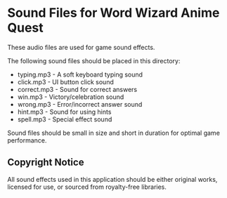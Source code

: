 
# Sound Files for Word Wizard Anime Quest

These audio files are used for game sound effects.

The following sound files should be placed in this directory:
- typing.mp3 - A soft keyboard typing sound
- click.mp3 - UI button click sound
- correct.mp3 - Sound for correct answers
- win.mp3 - Victory/celebration sound
- wrong.mp3 - Error/incorrect answer sound
- hint.mp3 - Sound for using hints
- spell.mp3 - Special effect sound

Sound files should be small in size and short in duration for optimal game performance.

## Copyright Notice
All sound effects used in this application should be either original works, licensed for use, or sourced from royalty-free libraries.

